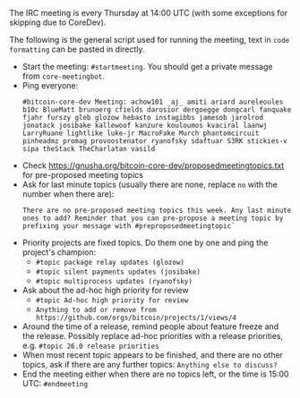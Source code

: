 The IRC meeting is every Thursday at 14:00 UTC (with some exceptions for skipping due to CoreDev).

The following is the general script used for running the meeting, text in `code formatting` can be pasted in directly.

* Start the meeting: `#startmeeting`. You should get a private message from `core-meetingbot`.
* Ping everyone:
    ```
    #bitcoin-core-dev Meeting: achow101 _aj_ amiti ariard aureleoules b10c BlueMatt brunoerg cfields darosior dergoegge dongcarl fanquake fjahr furszy gleb glozow hebasto instagibbs jamesob jarolrod jonatack josibake kallewoof kanzure kouloumos kvaciral laanwj LarryRuane lightlike luke-jr MacroFake Murch phantomcircuit pinheadmz promag provoostenator ryanofsky sdaftuar S3RK stickies-v sipa theStack TheCharlatan vasild
    ```
* Check https://gnusha.org/bitcoin-core-dev/proposedmeetingtopics.txt for pre-proposed meeting topics
* Ask for last minute topics (usually there are none, replace `no` with the number when there are):
    ```
    There are no pre-proposed meeting topics this week. Any last minute ones to add? Reminder that you can pre-propose a meeting topic by prefixing your message with #preproposedmeetingtopic`
    ```
* Priority projects are fixed topics. Do them one by one and ping the project's champion:
  * `#topic package relay updates (glozow)`
  * `#topic silent payments updates (josibake)`
  * `#topic multiprocess updates (ryanofsky)`
* Ask about the ad-hoc high priority for review
  * `#topic Ad-hoc high priority for review`
  * `Anything to add or remove from https://github.com/orgs/bitcoin/projects/1/views/4`
* Around the time of a release, remind people about feature freeze and the release. Possibly replace ad-hoc priorities with a release priorities, e.g. `#topic 26.0 release priorities`
* When most recent topic appears to be finished, and there are no other topics, ask if there are any further topics: `Anything else to discuss?`
* End the meeting either when there are no topics left, or the time is 15:00 UTC: `#endmeeting`